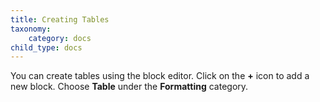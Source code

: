 ```yaml
---
title: Creating Tables
taxonomy:
    category: docs
child_type: docs
---
```


You can create tables using the block editor. Click on the **+** icon to add a new block. Choose **Table** under the **Formatting** category.
